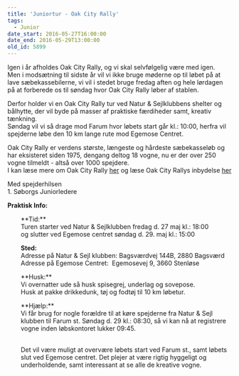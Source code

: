 ```yaml
---
title: 'Juniortur - Oak City Rally'
tags:
  - Junior
date_start: 2016-05-27T16:00:00
date_end: 2016-05-29T13:00:00
old_id: 5899
---
```

Igen i år afholdes Oak City Rally, og vi skal selvfølgelig være med igen.<br />Men i modsætning til sidste år vil vi ikke bruge møderne op til løbet på at lave sæbekassebilerne, vi vil i stedet bruge fredag aften og hele lørdagen på at forberede os til søndag hvor Oak City Rally løber af stablen.

Derfor holder vi en Oak City Rally tur ved Natur &amp; Sejlklubbens shelter og bålhytte, der vil byde på masser af praktiske færdiheder samt, kreativ tænkning.<br />Søndag vil vi så drage mod Farum hvor løbets start går kl.: 10:00, herfra vil spejderne løbe den 10 km lange rute mod Egemose Centret.

Oak City Rally er verdens største, længeste og hårdeste sæbekasseløb og har eksisteret siden 1975, dengang deltog 18 vogne, nu er der over 250 vogne tilmeldt - altså over 1000 spejdere.<br />I kan læse mere om Oak City Rally [her](http://www.oakcityrally.dk/)&nbsp;og læse Oak City Rallys inbydelse [her](http://www.oakcityrally.dk/images/OCR_pdf/OakCityRally_indbydelse_2016.pdf)

Med spejderhilsen<br />1. Søborgs Juniorledere

**Praktisk Info:**

<p style="padding-left: 30px;">**Tid:**<br />Turen starter ved Natur &amp; Sejlklubben fredag d. 27 maj kl.: 18:00<br />og slutter ved Egemose centret søndag d. 29. maj kl.: 15:00</p><p style="padding-left: 30px;"><strong>Sted:<br /></strong>Adresse på Natur &amp; Sejl klubben: Bagsværdvej 144B, 2880 Bagsværd<br />Adresse på Egemose Centret: &nbsp;Egemosevej 9, 3660 Stenløse</p><p style="padding-left: 30px;">**Husk:**<br />Vi overnatter ude så husk spisegrej, underlag og sovepose.<br />Husk at pakke drikkedunk, tøj og fodtøj til 10 km løbetur.</p><p style="padding-left: 30px;">**Hjælp:**<br />Vi får brug for nogle forældre til at køre spejderne fra Natur &amp; Sejl klubben til Farum st. Søndag d. 29 kl.: 08:30, så vi kan nå at registrere vogne inden løbskontoret lukker 09:45.<br /><br /></p><p style="padding-left: 30px;">Det vil være muligt at overvære løbets start ved Farum st., samt løbets slut ved Egemose centret. Det plejer at være rigtig hyggeligt og underholdende, samt interessant at se alle de kreative vogne.</p><p style="padding-left: 30px;">&nbsp;</p>